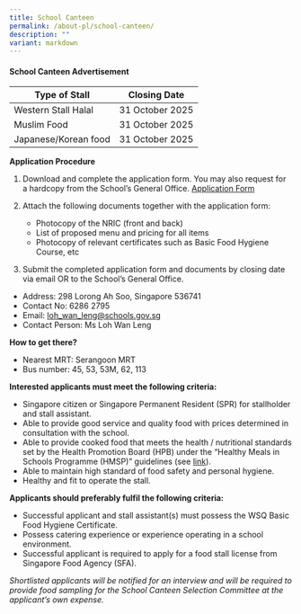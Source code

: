 ```yaml
---
title: School Canteen
permalink: /about-pl/school-canteen/
description: ""
variant: markdown
---
```

#### School Canteen Advertisement

| Type of Stall | Closing Date 
| -------- | -------- | 
|   Western Stall Halal |   31 October 2025  | 
|Muslim Food| 31 October 2025 |
|Japanese/Korean food| 31 October 2025 |


**Application Procedure**
1.  Download and complete the application form. You may also request for a hardcopy from the School’s General Office.
[Application Form](https://acrobat.adobe.com/id/urn:aaid:sc:AP:2260d9bd-74c3-4fdb-a1b1-587058c866ab)
	 
2.  Attach the following documents together with the application form:
    *   Photocopy of the NRIC (front and back)
    *   List of proposed menu and pricing for all items
    *   Photocopy of relevant certificates such as Basic Food Hygiene Course, etc
3.  Submit the completed application form and documents by closing date via email OR to the School’s General Office.

*   Address: 298 Lorong Ah Soo, Singapore 536741
*   Contact No: 6286 2795
*   Email: loh_wan_leng@schools.gov.sg
*   Contact Person: Ms Loh Wan Leng

**How to get there?**

*   Nearest MRT: Serangoon MRT 
*   Bus number: 45, 53, 53M, 62, 113

**Interested applicants must meet the following criteria:**

*   Singapore citizen or Singapore Permanent Resident (SPR) for stallholder and stall assistant.
*   Able to provide good service and quality food with prices determined in consultation with the school.
*   Able to provide cooked food that meets the health / nutritional standards set by the Health Promotion Board (HPB) under the “Healthy Meals in Schools Programme (HMSP)” guidelines (see [link](https://www.hpb.gov.sg/schools/school-programmes/healthy-meals-in-schools-programme)).
*   Able to maintain high standard of food safety and personal hygiene.
*   Healthy and fit to operate the stall.

**Applicants should preferably fulfil the following criteria:**

*   Successful applicant and stall assistant(s) must possess the WSQ Basic Food Hygiene Certificate.
*   Possess catering experience or experience operating in a school environment.
*   Successful applicant is required to apply for a food stall license from Singapore Food Agency (SFA).

_Shortlisted applicants will be notified for an interview and will be required to provide food sampling for the School Canteen Selection Committee at the applicant’s own expense._

[](mailto:?Subject=School%20Canteen&Body=https%3A%2F%2Fwww.geylangmethodistpri.moe.edu.sg%2Fschool-canteen%2F)

[](http://www.facebook.com/sharer.php?u=https%3A%2F%2Fwww.geylangmethodistpri.moe.edu.sg%2Fschool-canteen%2F)

[](https://www.linkedin.com/sharing/share-offsite/?url=https%3A%2F%2Fwww.geylangmethodistpri.moe.edu.sg%2Fschool-canteen%2F&title=School%20Canteen)

[  
](https://www.geylangmethodistpri.moe.edu.sg/about-us/non-financial-information/)